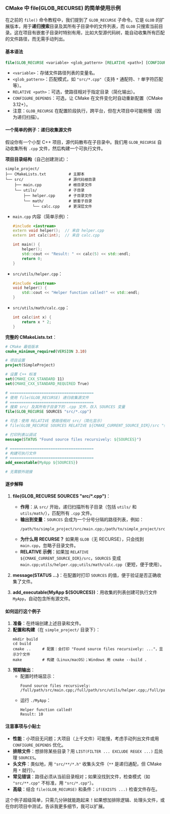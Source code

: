 ### CMake 中 file(GLOB_RECURSE) 的简单使用示例

在之前的 `file()` 命令教程中，我们提到了 `GLOB_RECURSE` 子命令。它是 `GLOB` 的扩展版本，用于**递归搜索**目录及其所有子目录中的文件列表，而 `GLOB` 只搜索当前目录。这在项目有嵌套子目录时特别有用，比如大型源代码树，能自动收集所有匹配的文件路径，而无需手动列出。

#### 基本语法 

``` cmake
file(GLOB_RECURSE <variable> <glob_pattern> [RELATIVE <path>] [CONFIGURE_DEPENDS])
``` 
- `<variable>`：存储文件路径列表的变量名。
- `<glob_pattern>`：匹配模式，如 `"src/*.cpp"`（支持 `*` 通配符、`?` 单字符匹配等）。
- `RELATIVE <path>`：可选，使路径相对于指定目录（简化输出）。
- `CONFIGURE_DEPENDS`：可选，让 CMake 在文件变化时自动重新配置（CMake 3.12+）。
- 注意：`GLOB_RECURSE` 在配置阶段执行，跨平台，但在大项目中可能稍慢（因为递归扫描）。

#### 一个简单的例子：递归收集源文件
假设你有一个小型 C++ 项目，源代码散布在子目录中。我们用 `GLOB_RECURSE` 自动收集所有 `.cpp` 文件，然后构建一个可执行文件。

**项目目录结构**（自己创建测试）：
```
simple_project/
├── CMakeLists.txt          # 主脚本
└── src/                    # 源代码根目录
    ├── main.cpp            # 根目录文件
    └── utils/              # 子目录
        ├── helper.cpp      # 子目录文件
        └── math/           # 嵌套子目录
            └── calc.cpp    # 更深层文件
```

- `main.cpp` 内容（简单示例）：
  ```cpp
  #include <iostream>
  extern void helper();  // 来自 helper.cpp
  extern int calc(int);  // 来自 calc.cpp

  int main() {
      helper();
      std::cout << "Result: " << calc(5) << std::endl;
      return 0;
  }
  ```

- `src/utils/helper.cpp`：
  ```cpp
  #include <iostream>
  void helper() {
      std::cout << "Helper function called!" << std::endl;
  }
  ```

- `src/utils/math/calc.cpp`：
  ```cpp
  int calc(int x) {
      return x * 2;
  }
  ```

**完整的 CMakeLists.txt**：
```cmake
# CMake 最低版本
cmake_minimum_required(VERSION 3.10)

# 项目设置
project(SimpleProject)

# 设置 C++ 标准
set(CMAKE_CXX_STANDARD 11)
set(CMAKE_CXX_STANDARD_REQUIRED True)

# =====================================
# 使用 file(GLOB_RECURSE) 递归收集源文件
# =====================================
# 搜索 src/ 及其所有子目录下的 .cpp 文件，存入 SOURCES 变量
file(GLOB_RECURSE SOURCES "src/*.cpp")

# 可选：使用 RELATIVE 使路径相对 src/（简化显示）
# file(GLOB_RECURSE SOURCES RELATIVE ${CMAKE_CURRENT_SOURCE_DIR}/src "src/*.cpp")

# 打印列表以调试
message(STATUS "Found source files recursively: ${SOURCES}")

# =====================================
# 构建可执行文件
# =====================================
add_executable(MyApp ${SOURCES})

# 无需额外链接
```

#### 逐步解释
1. **file(GLOB_RECURSE SOURCES "src/*.cpp")**：
   - **作用**：从 `src/` 开始，递归扫描所有子目录（包括 `utils/` 和 `utils/math/`），匹配所有 `.cpp` 文件。
   - **输出到变量**：`SOURCES` 会成为一个分号分隔的路径列表，例如：
     ```
     /path/to/simple_project/src/main.cpp;/path/to/simple_project/src/utils/helper.cpp;/path/to/simple_project/src/utils/math/calc.cpp
     ```
   - **为什么用 RECURSE？** 如果用 `GLOB`（无 RECURSE），只会找到 `main.cpp`，忽略子目录文件。
   - **RELATIVE 示例**：如果加 `RELATIVE ${CMAKE_CURRENT_SOURCE_DIR}/src`，`SOURCES` 变成 `main.cpp;utils/helper.cpp;utils/math/calc.cpp`（更短，便于使用）。

2. **message(STATUS ...)**：在配置时打印 `SOURCES` 的值，便于验证是否正确收集了文件。

3. **add_executable(MyApp ${SOURCES})**：用收集的列表创建可执行文件 `MyApp`，自动包含所有源文件。

#### 如何运行这个例子
1. **准备**：在终端创建上述目录和文件。
2. **配置和构建**（在 `simple_project/` 目录下）：
   ```
   mkdir build
   cd build
   cmake ..     # 配置：会打印 "Found source files recursively: ..."，显示3个文件
   make         # 构建（Linux/macOS）；Windows 用 cmake --build .
   ```
3. **预期输出**：
   - 配置时终端显示：
     ```
     Found source files recursively: /full/path/src/main.cpp;/full/path/src/utils/helper.cpp;/full/path/src/utils/math/calc.cpp
     ```
   - 运行 `./MyApp`：
     ```
     Helper function called!
     Result: 10
     ```

#### 注意事项与小贴士
- **性能**：小项目无问题；大项目（上千文件）可能慢，考虑手动列出文件或用 `CONFIGURE_DEPENDS` 优化。
- **排除文件**：想排除某些目录？用 `LIST(FILTER ... EXCLUDE REGEX ...)` 后处理 `SOURCES`。
- **头文件**：类似地，用 `"src/**/*.h"` 收集头文件（`**` 是递归通配，但 CMake 用 `*` 就行）。
- **常见错误**：路径必须从当前目录相对；如果没找到文件，检查模式（如 `"src/**.cpp"` 不标准，用 `"src/*.cpp"`）。
- **高级**：结合 `file(GLOB_RECURSE)` 和条件：`if(EXISTS ...)` 检查文件存在。

这个例子超级简单，只需几分钟就能跑起来！如果想加排除逻辑、处理头文件，或在你的项目中测试，告诉我更多细节，我可以扩展。